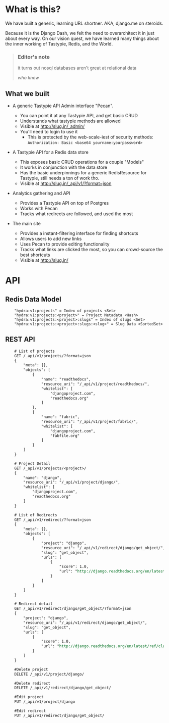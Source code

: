 What is this?
=============

We have built a generic, learning URL shortner. AKA, django.me on steroids.

Because it is the Django Dash, we felt the need to overarchitect it in just
about every way. On our vision quest, we have learned many things about the
inner working of Tastypie, Redis, and the World.

> ### Editor's note
>
> it turns out nosql databases aren't great at relational data
>
> *who knew*

What we built
-------------

* A generic Tastypie API Admin interface "Pecan".
    * You can point it at any Tastypie API, and get basic CRUD
    * Understands what tastypie methods are allowed
    * Visible at http://slug.in/_admin/
    * You'll need to login to use it
        * This is protected by the web-scale-iest of security methods: `Authorization: Basic <base64 yourname:yourpassword>`

* A Tastypie API for a Redis data store
    * This exposes basic CRUD operations for a couple "Models"
    * It works in conjunction with the data store
    * Has the basic underpinnings for a generic RedisResource for Tastypie,
      still needs a ton of work tho.
    * Visible at http://slug.in/_api/v1/?format=json

* Analytics gathering and API
    * Provides a Tastypie API on top of Postgres
    * Works with Pecan
    * Tracks what redirects are followed, and used the most

* The main site
    * Provides a instant-filtering interface for finding shortcuts
    * Allows users to add new links
    * Uses Pecan to provide editing functionality
    * Tracks what links are clicked the most, so you can crowd-source the best
      shortcuts
    * Visible at http://slug.in/

API
===

Redis Data Model
----------------

```
    "hydra:v1:projects" = Index of projects <Set>
    "hydra:v1:projects:<project>" = Project Metadata <Hash>
    "hydra:v1:projects:<project>:slugs" = Index of slugs <Set>
    "hydra:v1:projects:<project>:slugs:<slug>" = Slug Data <SortedSet>
```

REST API
--------

```rest
    # List of projects
    GET /_api/v1/projects/?format=json
    {
        "meta": {},
        "objects": [
            {
                "name": "readthedocs",
                "resource_uri": "/_api/v1/project/readthedocs/",
                "whitelist": [
                    "djangoproject.com",
                    "readthedocs.org"
                ]
            },
            {
                "name": "fabric",
                "resource_uri": "/_api/v1/project/fabric/",
                "whitelist": [
                    "djangoproject.com",
                    "fabfile.org"
                ]
            }
        ]
    }

    # Project Detail
    GET /_api/v1/projects/<project>/
    {
        "name": "django",
        "resource_uri": "/_api/v1/project/django/",
        "whitelist": [
            "djangoproject.com",
            "readthedocs.org"
        ]
    }

    # List of Redirects
    GET /_api/v1/redirect/?format=json
    {
        "meta": {},
        "objects": [
            {
                "project": "django",
                "resource_uri": "/_api/v1/redirect/django/get_object/",
                "slug": "get_object",
                "urls": [
                    {
                        "score": 1.0,
                        "url": "http://django.readthedocs.org/en/latest/ref/class-based-views/mixins-single-object.html#django.views.generic.detail.SingleObjectMixin.get_object"
                    }
                ]
            }
        ]
    }

    # Redirect detail
    GET /_api/v1/redirect/django/get_object/?format=json
    {
        "project": "django",
        "resource_uri": "/_api/v1/redirect/django/get_object/",
        "slug": "get_object",
        "urls": [
            {
                "score": 1.0,
                "url": "http://django.readthedocs.org/en/latest/ref/class-based-views/mixins-single-object.html#django.views.generic.detail.SingleObjectMixin.get_object"
            }
        ]
    }

    #Delete project
    DELETE /_api/v1/project/django/

    #Delete redirect
    DELETE /_api/v1/redirect/django/get_object/

    #Edit project
    PUT /_api/v1/project/django

    #Edit redirect
    PUT /_api/v1/redirect/django/get_object/

```
